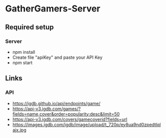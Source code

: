 # GatherGamers-Server

## Required setup

### Server
- npm install
- Create file "apiKey" and paste your API Key
- npm start

## Links

### API
- https://igdb.github.io/api/endpoints/game/
- https://api-v3.igdb.com/games/?fields=name,cover&order=popularity:desc&limit=50
- https://api-v3.igdb.com/covers/gamecoverid?fields=url
- https://images.igdb.com/igdb/image/upload/t_720p/ey8ua9nd0zpedtlqlajx.jpg